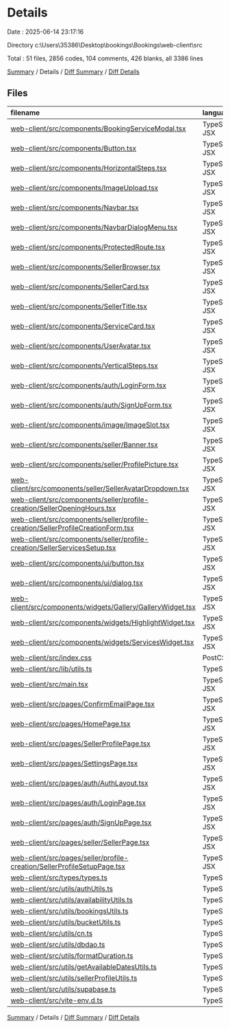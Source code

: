# Details

Date : 2025-06-14 23:17:16

Directory c:\\Users\\35386\\Desktop\\bookings\\Bookings\\web-client\\src

Total : 51 files,  2856 codes, 104 comments, 426 blanks, all 3386 lines

[Summary](results.md) / Details / [Diff Summary](diff.md) / [Diff Details](diff-details.md)

## Files
| filename | language | code | comment | blank | total |
| :--- | :--- | ---: | ---: | ---: | ---: |
| [web-client/src/components/BookingServiceModal.tsx](/web-client/src/components/BookingServiceModal.tsx) | TypeScript JSX | 115 | 0 | 17 | 132 |
| [web-client/src/components/Button.tsx](/web-client/src/components/Button.tsx) | TypeScript JSX | 18 | 0 | 3 | 21 |
| [web-client/src/components/HorizontalSteps.tsx](/web-client/src/components/HorizontalSteps.tsx) | TypeScript JSX | 87 | 4 | 8 | 99 |
| [web-client/src/components/ImageUpload.tsx](/web-client/src/components/ImageUpload.tsx) | TypeScript JSX | 35 | 0 | 7 | 42 |
| [web-client/src/components/Navbar.tsx](/web-client/src/components/Navbar.tsx) | TypeScript JSX | 44 | 0 | 8 | 52 |
| [web-client/src/components/NavbarDialogMenu.tsx](/web-client/src/components/NavbarDialogMenu.tsx) | TypeScript JSX | 49 | 0 | 6 | 55 |
| [web-client/src/components/ProtectedRoute.tsx](/web-client/src/components/ProtectedRoute.tsx) | TypeScript JSX | 21 | 0 | 6 | 27 |
| [web-client/src/components/SellerBrowser.tsx](/web-client/src/components/SellerBrowser.tsx) | TypeScript JSX | 83 | 4 | 7 | 94 |
| [web-client/src/components/SellerCard.tsx](/web-client/src/components/SellerCard.tsx) | TypeScript JSX | 63 | 4 | 7 | 74 |
| [web-client/src/components/SellerTitle.tsx](/web-client/src/components/SellerTitle.tsx) | TypeScript JSX | 42 | 7 | 13 | 62 |
| [web-client/src/components/ServiceCard.tsx](/web-client/src/components/ServiceCard.tsx) | TypeScript JSX | 32 | 0 | 4 | 36 |
| [web-client/src/components/UserAvatar.tsx](/web-client/src/components/UserAvatar.tsx) | TypeScript JSX | 47 | 0 | 10 | 57 |
| [web-client/src/components/VerticalSteps.tsx](/web-client/src/components/VerticalSteps.tsx) | TypeScript JSX | 96 | 5 | 10 | 111 |
| [web-client/src/components/auth/LoginForm.tsx](/web-client/src/components/auth/LoginForm.tsx) | TypeScript JSX | 58 | 0 | 11 | 69 |
| [web-client/src/components/auth/SignUpForm.tsx](/web-client/src/components/auth/SignUpForm.tsx) | TypeScript JSX | 58 | 0 | 12 | 70 |
| [web-client/src/components/image/ImageSlot.tsx](/web-client/src/components/image/ImageSlot.tsx) | TypeScript JSX | 117 | 6 | 17 | 140 |
| [web-client/src/components/seller/Banner.tsx](/web-client/src/components/seller/Banner.tsx) | TypeScript JSX | 36 | 0 | 8 | 44 |
| [web-client/src/components/seller/ProfilePicture.tsx](/web-client/src/components/seller/ProfilePicture.tsx) | TypeScript JSX | 47 | 0 | 8 | 55 |
| [web-client/src/components/seller/SellerAvatarDropdown.tsx](/web-client/src/components/seller/SellerAvatarDropdown.tsx) | TypeScript JSX | 40 | 0 | 8 | 48 |
| [web-client/src/components/seller/profile-creation/SellerOpeningHours.tsx](/web-client/src/components/seller/profile-creation/SellerOpeningHours.tsx) | TypeScript JSX | 211 | 1 | 22 | 234 |
| [web-client/src/components/seller/profile-creation/SellerProfileCreationForm.tsx](/web-client/src/components/seller/profile-creation/SellerProfileCreationForm.tsx) | TypeScript JSX | 175 | 3 | 17 | 195 |
| [web-client/src/components/seller/profile-creation/SellerServicesSetup.tsx](/web-client/src/components/seller/profile-creation/SellerServicesSetup.tsx) | TypeScript JSX | 147 | 3 | 16 | 166 |
| [web-client/src/components/ui/button.tsx](/web-client/src/components/ui/button.tsx) | TypeScript JSX | 54 | 0 | 6 | 60 |
| [web-client/src/components/ui/dialog.tsx](/web-client/src/components/ui/dialog.tsx) | TypeScript JSX | 129 | 0 | 13 | 142 |
| [web-client/src/components/widgets/Gallery/GalleryWidget.tsx](/web-client/src/components/widgets/Gallery/GalleryWidget.tsx) | TypeScript JSX | 8 | 2 | 1 | 11 |
| [web-client/src/components/widgets/HighlightWidget.tsx](/web-client/src/components/widgets/HighlightWidget.tsx) | TypeScript JSX | 73 | 0 | 13 | 86 |
| [web-client/src/components/widgets/ServicesWidget.tsx](/web-client/src/components/widgets/ServicesWidget.tsx) | TypeScript JSX | 133 | 5 | 21 | 159 |
| [web-client/src/index.css](/web-client/src/index.css) | PostCSS | 5 | 0 | 1 | 6 |
| [web-client/src/lib/utils.ts](/web-client/src/lib/utils.ts) | TypeScript | 5 | 0 | 2 | 7 |
| [web-client/src/main.tsx](/web-client/src/main.tsx) | TypeScript JSX | 37 | 2 | 7 | 46 |
| [web-client/src/pages/ConfirmEmailPage.tsx](/web-client/src/pages/ConfirmEmailPage.tsx) | TypeScript JSX | 7 | 0 | 2 | 9 |
| [web-client/src/pages/HomePage.tsx](/web-client/src/pages/HomePage.tsx) | TypeScript JSX | 35 | 0 | 7 | 42 |
| [web-client/src/pages/SellerProfilePage.tsx](/web-client/src/pages/SellerProfilePage.tsx) | TypeScript JSX | 114 | 0 | 19 | 133 |
| [web-client/src/pages/SettingsPage.tsx](/web-client/src/pages/SettingsPage.tsx) | TypeScript JSX | 64 | 15 | 5 | 84 |
| [web-client/src/pages/auth/AuthLayout.tsx](/web-client/src/pages/auth/AuthLayout.tsx) | TypeScript JSX | 15 | 0 | 3 | 18 |
| [web-client/src/pages/auth/LoginPage.tsx](/web-client/src/pages/auth/LoginPage.tsx) | TypeScript JSX | 10 | 0 | 1 | 11 |
| [web-client/src/pages/auth/SignUpPage.tsx](/web-client/src/pages/auth/SignUpPage.tsx) | TypeScript JSX | 10 | 0 | 2 | 12 |
| [web-client/src/pages/seller/SellerPage.tsx](/web-client/src/pages/seller/SellerPage.tsx) | TypeScript JSX | 43 | 4 | 7 | 54 |
| [web-client/src/pages/seller/profile-creation/SellerProfileSetupPage.tsx](/web-client/src/pages/seller/profile-creation/SellerProfileSetupPage.tsx) | TypeScript JSX | 125 | 4 | 15 | 144 |
| [web-client/src/types/types.ts](/web-client/src/types/types.ts) | TypeScript | 45 | 0 | 6 | 51 |
| [web-client/src/utils/authUtils.ts](/web-client/src/utils/authUtils.ts) | TypeScript | 20 | 0 | 8 | 28 |
| [web-client/src/utils/availabilityUtils.ts](/web-client/src/utils/availabilityUtils.ts) | TypeScript | 61 | 14 | 16 | 91 |
| [web-client/src/utils/bookingsUtils.ts](/web-client/src/utils/bookingsUtils.ts) | TypeScript | 47 | 11 | 10 | 68 |
| [web-client/src/utils/bucketUtils.ts](/web-client/src/utils/bucketUtils.ts) | TypeScript | 27 | 0 | 9 | 36 |
| [web-client/src/utils/cn.ts](/web-client/src/utils/cn.ts) | TypeScript | 5 | 0 | 1 | 6 |
| [web-client/src/utils/dbdao.ts](/web-client/src/utils/dbdao.ts) | TypeScript | 21 | 0 | 3 | 24 |
| [web-client/src/utils/formatDuration.ts](/web-client/src/utils/formatDuration.ts) | TypeScript | 8 | 0 | 0 | 8 |
| [web-client/src/utils/getAvailableDatesUtils.ts](/web-client/src/utils/getAvailableDatesUtils.ts) | TypeScript | 12 | 6 | 3 | 21 |
| [web-client/src/utils/sellerProfileUtils.ts](/web-client/src/utils/sellerProfileUtils.ts) | TypeScript | 117 | 3 | 16 | 136 |
| [web-client/src/utils/supabase.ts](/web-client/src/utils/supabase.ts) | TypeScript | 5 | 0 | 3 | 8 |
| [web-client/src/vite-env.d.ts](/web-client/src/vite-env.d.ts) | TypeScript | 0 | 1 | 1 | 2 |

[Summary](results.md) / Details / [Diff Summary](diff.md) / [Diff Details](diff-details.md)